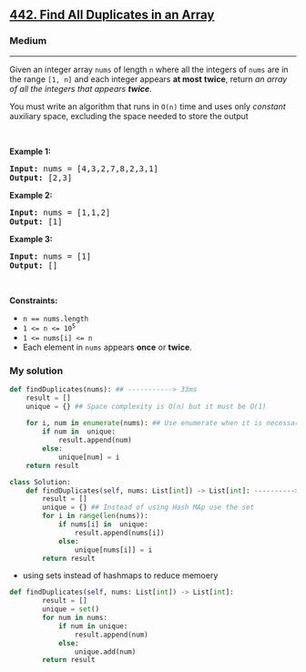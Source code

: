 <h2><a href="https://leetcode.com/problems/find-all-duplicates-in-an-array">442. Find All Duplicates in an Array</a></h2><h3>Medium</h3><hr><p>Given an integer array <code>nums</code> of length <code>n</code> where all the integers of <code>nums</code> are in the range <code>[1, n]</code> and each integer appears <strong>at most</strong> <strong>twice</strong>, return <em>an array of all the integers that appears <strong>twice</strong></em>.</p>

<p>You must write an algorithm that runs in <code>O(n)</code> time and uses only <em>constant</em> auxiliary space, excluding the space needed to store the output</p>

<p>&nbsp;</p>
<p><strong class="example">Example 1:</strong></p>
<pre><strong>Input:</strong> nums = [4,3,2,7,8,2,3,1]
<strong>Output:</strong> [2,3]
</pre><p><strong class="example">Example 2:</strong></p>
<pre><strong>Input:</strong> nums = [1,1,2]
<strong>Output:</strong> [1]
</pre><p><strong class="example">Example 3:</strong></p>
<pre><strong>Input:</strong> nums = [1]
<strong>Output:</strong> []
</pre>
<p>&nbsp;</p>
<p><strong>Constraints:</strong></p>

<ul>
	<li><code>n == nums.length</code></li>
	<li><code>1 &lt;= n &lt;= 10<sup>5</sup></code></li>
	<li><code>1 &lt;= nums[i] &lt;= n</code></li>
	<li>Each element in <code>nums</code> appears <strong>once</strong> or <strong>twice</strong>.</li>
</ul>

### My solution 

```python
def findDuplicates(nums): ## -----------> 33ms
    result = []
    unique = {} ## Space complexity is O(n) but it must be O(1)
		
    for i, num in enumerate(nums): ## Use enumerate when it is necessary but not always 
        if num in  unique:
            result.append(num)
        else:
            unique[num] = i
    return result
```

```python
class Solution:
    def findDuplicates(self, nums: List[int]) -> List[int]: ----------> 25ms
        result = []
        unique = {} ## Instead of using Hash MAp use the set
        for i in range(len(nums)):
            if nums[i] in  unique:
                result.append(nums[i])
            else:
                unique[nums[i]] = i
        return result
```
* using sets instead of hashmaps to reduce memoery
```python
def findDuplicates(self, nums: List[int]) -> List[int]:
        result = []
        unique = set()
        for num in nums:
            if num in unique:
                result.append(num)
            else:
                unique.add(num)
        return result
```
